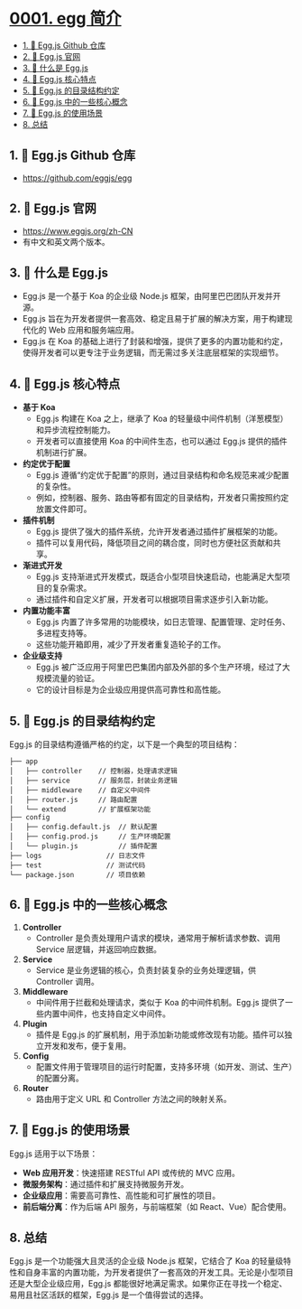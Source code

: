 # [0001. egg 简介](https://github.com/Tdahuyou/TNotes.egg/tree/main/notes/0001.%20egg%20%E7%AE%80%E4%BB%8B)

<!-- region:toc -->
- [1. 🔗 Egg.js Github 仓库](#1--eggjs-github-仓库)
- [2. 🔗 Egg.js 官网](#2--eggjs-官网)
- [3. 📒 什么是 Egg.js](#3--什么是-eggjs)
- [4. 📒 Egg.js 核心特点](#4--eggjs-核心特点)
- [5. 📒 Egg.js 的目录结构约定](#5--eggjs-的目录结构约定)
- [6. 📒 Egg.js 中的一些核心概念](#6--eggjs-中的一些核心概念)
- [7. 📒 Egg.js 的使用场景](#7--eggjs-的使用场景)
- [8. 总结](#8-总结)
<!-- endregion:toc -->

## 1. 🔗 Egg.js Github 仓库

- https://github.com/eggjs/egg

## 2. 🔗 Egg.js 官网

- https://www.eggjs.org/zh-CN
- 有中文和英文两个版本。

## 3. 📒 什么是 Egg.js

- Egg.js 是一个基于 Koa 的企业级 Node.js 框架，由阿里巴巴团队开发并开源。
- Egg.js 旨在为开发者提供一套高效、稳定且易于扩展的解决方案，用于构建现代化的 Web 应用和服务端应用。
- Egg.js 在 Koa 的基础上进行了封装和增强，提供了更多的内置功能和约定，使得开发者可以更专注于业务逻辑，而无需过多关注底层框架的实现细节。

## 4. 📒 Egg.js 核心特点

- **基于 Koa**
  - Egg.js 构建在 Koa 之上，继承了 Koa 的轻量级中间件机制（洋葱模型）和异步流程控制能力。
  - 开发者可以直接使用 Koa 的中间件生态，也可以通过 Egg.js 提供的插件机制进行扩展。
- **约定优于配置**
  - Egg.js 遵循“约定优于配置”的原则，通过目录结构和命名规范来减少配置的复杂性。
  - 例如，控制器、服务、路由等都有固定的目录结构，开发者只需按照约定放置文件即可。
- **插件机制**
  - Egg.js 提供了强大的插件系统，允许开发者通过插件扩展框架的功能。
  - 插件可以复用代码，降低项目之间的耦合度，同时也方便社区贡献和共享。
- **渐进式开发**
  - Egg.js 支持渐进式开发模式，既适合小型项目快速启动，也能满足大型项目的复杂需求。
  - 通过插件和自定义扩展，开发者可以根据项目需求逐步引入新功能。
- **内置功能丰富**
  - Egg.js 内置了许多常用的功能模块，如日志管理、配置管理、定时任务、多进程支持等。
  - 这些功能开箱即用，减少了开发者重复造轮子的工作。
- **企业级支持**
  - Egg.js 被广泛应用于阿里巴巴集团内部及外部的多个生产环境，经过了大规模流量的验证。
  - 它的设计目标是为企业级应用提供高可靠性和高性能。

## 5. 📒 Egg.js 的目录结构约定

Egg.js 的目录结构遵循严格的约定，以下是一个典型的项目结构：

```
├── app
│   ├── controller    // 控制器，处理请求逻辑
│   ├── service       // 服务层，封装业务逻辑
│   ├── middleware    // 自定义中间件
│   ├── router.js     // 路由配置
│   └── extend        // 扩展框架功能
├── config
│   ├── config.default.js  // 默认配置
│   ├── config.prod.js     // 生产环境配置
│   └── plugin.js          // 插件配置
├── logs                // 日志文件
├── test                // 测试代码
└── package.json        // 项目依赖
```

## 6. 📒 Egg.js 中的一些核心概念

1. **Controller**
   - Controller 是负责处理用户请求的模块，通常用于解析请求参数、调用 Service 层逻辑，并返回响应数据。
2. **Service**
   - Service 是业务逻辑的核心，负责封装复杂的业务处理逻辑，供 Controller 调用。
3. **Middleware**
   - 中间件用于拦截和处理请求，类似于 Koa 的中间件机制。Egg.js 提供了一些内置中间件，也支持自定义中间件。
4. **Plugin**
   - 插件是 Egg.js 的扩展机制，用于添加新功能或修改现有功能。插件可以独立开发和发布，便于复用。
5. **Config**
   - 配置文件用于管理项目的运行时配置，支持多环境（如开发、测试、生产）的配置分离。
6. **Router**
   - 路由用于定义 URL 和 Controller 方法之间的映射关系。


## 7. 📒 Egg.js 的使用场景

Egg.js 适用于以下场景：

- **Web 应用开发**：快速搭建 RESTful API 或传统的 MVC 应用。
- **微服务架构**：通过插件和扩展支持微服务开发。
- **企业级应用**：需要高可靠性、高性能和可扩展性的项目。
- **前后端分离**：作为后端 API 服务，与前端框架（如 React、Vue）配合使用。

## 8. 总结

Egg.js 是一个功能强大且灵活的企业级 Node.js 框架，它结合了 Koa 的轻量级特性和自身丰富的内置功能，为开发者提供了一套高效的开发工具。无论是小型项目还是大型企业级应用，Egg.js 都能很好地满足需求。如果你正在寻找一个稳定、易用且社区活跃的框架，Egg.js 是一个值得尝试的选择。
